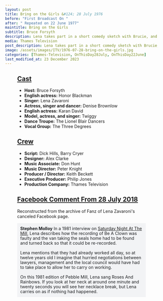 ```yaml
---
layout: post
title: Bring on the Girls &#124; 28 July 1976
before: "First Broadcast On "
after: " Repeated on 22 June 1977"
maintitle: Bring on the Girls
subtitle: Bruce Forsyth
description: Lena takes part in a short comedy sketch with Brucie, and they then perform Be A Clown together.
media: Thames Television
post_description: Lena takes part in a short comedy sketch with Brucie, and they then perform Be A Clown together.
image: /assets/images/ITV/1976-07-28-bring-on-the-girls.jpg
categories: [Thames-Television, OnThisDay28July, OnThisDay22June]
last_modified_at: 23 December 2023
---
```


<figure class="fig3">
<div class="CardLayout">
<div class="CardItem"><h2 id="infobox1" class="infobox"><a href="#infobox1">Cast</a></h2>
<div class="CardItem split">
<ul>
<li><strong>Host:</strong> Bruce Forsyth</li>
<li><strong>English actress:</strong> Honor Blackman</li>
<li><strong>Singer:</strong> Lena Zavaroni</li>
<li><strong>Actress, singer and dancer:</strong> Denise Brownlow</li>
<li><strong>English actress:</strong> Karan David</li>
<li><strong>Model, actress, and singer:</strong> Twiggy</li>
<li><strong>Dance Troupe:</strong> The Lionel Blair Dancers</li>
<li><strong>Vocal Group:</strong> The Three Degrees</li>
</ul>
</div></div></div>
</figure>

<figure class="fig3">
<div class="CardLayout">
<div class="CardItem"><h2 id="infobox2" class="infobox"><a href="#infobx2">Crew</a></h2>
<div class="CardItem split">
<ul>
<li><strong>Script:</strong> Dick Hills, Barry Cryer</li>
<li><strong>Designer:</strong> Alex Clarke</li>
<li><strong>Music Associate:</strong> Don Hunt</li>
<li><strong>Music Director:</strong> Peter Knight</li>
<li><strong>Producer / Director:</strong> Keith Beckett</li>
<li><strong>Executive Producer:</strong> Philip Jones</li>
<li><strong>Production Company:</strong> Thames Television</li>
</ul>
</div></div></div>
</figure>

<figure class="fig3">
<div class="CardLayout">
<div class="CardItem"><h2 id="infobox3" class="infobox"><a href="#infobx3">Facebook Comment From 28 July 2018</a></h2>
<p>Reconstructed from the archive of Fanz of Lena Zavaroni's canceled Facebook page.</p>
<div class="CardItem split">
<span class="fb"><strong>Stephen Molloy</strong> In a 1981 interview on <a href="/1981-05-16-saturday-night-at-the-mill">Saturday Night At The Mill</a>, Lena describes how the recording of Be A Clown was faulty and the van taking the seals home had to be found and turned back so that it could be re-recorded.<br /><br />Lena mentions that they had already worked all day, so at twelve years old I imagine that hurried negotiations between lawyers, management and the local council would have had to take place to allow her to carry on working.<br /><br />On this 1981 edition of Pebble Mill, Lena sang Roses And Rainbows. If you look at her neck at around one minute and twenty seconds you will see her necklace break, but Lena carries on as if nothing had happened.</span>
</div></div></div>
</figure>

<style>
.fb {
    background-color: #f2f3f5;
    box-sizing: border-box;
    color: #1c1e21;
    display: inline-block;
    line-height: 16px;
    padding: 10px;
    max-width: 100%;
    word-wrap: break-word;
    position: relative;
    white-space: normal;
    word-break: break-word;
}
</style>

